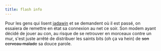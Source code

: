 ```yaml
---
title: flash info
---
```


Pour les gens qui lisent [jadawin](http://tuxaco.ath.cx) et se demandent où il
est passé, on essaiera de remettre en état sa connexion au net ce soir. Son
modem ayant décidé de jouer au con, au risque de se retrouver en morceaux
contre un mur, s'est juste arrêté de distribuer les saints bits (oh ça va
hein) de <s>son cerveau malade</s> sa douce parole.

